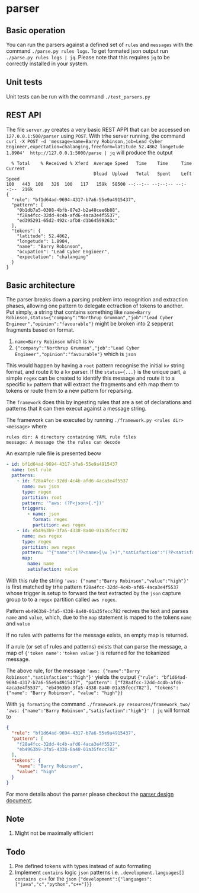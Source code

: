 # parser

## Basic operation 

You can run the parsers against a defined set of `rules` and `messages` with the
command `./parse.py rules logs`. To get formated json output run `./parse.py
rules logs | jq`. Please note that this requires `jq` to be correctly installed
in your system.

## Unit tests 

Unit tests can be run with the command `./test_parsers.py`


## REST API

The file `server.py` creates a very basic REST APPI that can be accessed on `127.0.0.1:500/parser` using `POST`. With trhe server running, the command `curl -X POST -d 'message=name=Barry Robinson,job=Lead Cyber Engineer,expectation=chalanging,freeform=latitude 52.4862 longetude 1.8904'  http://127.0.0.1:5000/parse | jq` will produce the output 

```shell
  % Total    % Received % Xferd  Average Speed   Time    Time     Time  Current
                                 Dload  Upload   Total   Spent    Left  Speed
100   443  100   326  100   117   159k  58500 --:--:-- --:--:-- --:--:--  216k
{
  "rule": "bf1d64ad-9694-4317-b7a6-55e9a4915437",
  "pattern": [
    "0b1db7a5-0308-4bfb-87e3-b2a48cee6b88",
    "f28a4fcc-32dd-4c4b-afd6-4aca3e4f5537",
    "ed395291-65d2-492c-afb8-d1b64599263c"
  ],
  "tokens": {
    "latitude": 52.4862,
    "longetude": 1.8904,
    "name": "Barry Robinson",
    "ocupation": "Lead Cyber Engineer",
    "expectation": "chalanging"
  }
}
```
## Basic architecture 

The parser breaks down a parsing problem into recognition and extraction phases,
allowing one pattern to delegate ectraction of tokens to another. Put simply, a
string that contains something like `name=Barry
Robinson,status={"company":"Northrup Grumman","job":"Lead Cyber
Engineer","opinion":"favourable"}` might be broken into 2 sepperat fragments
based on format. 

1. `name=Barry Robinson` which is `kv`
2. `{"company":"Northrup Grumman","job":"Lead Cyber
   Engineer","opinion":"favourable"}` which is `json`

This would happen by having a `root` pattern recognise the initial `kv` string
format, and route it to a `kv` parser. If the `status={...}` is the unique part,
a simple `regex` can be created to identify this message and route it to a
specific `kv` pattern that will extract the fragments and eith map them to
tokens or route them to a new pattern for reparsing. 

The `framework` does this by ingesting rules that are a set of declarations and
patterns that it can then execut against a message string. 

The framework can be executed by running `./framework.py <rules dir> <message>`
where

    rules dir: A directory containing YAML rule files
    message: A message the the rules can decode

An example rule file is presented beow 

```yaml
- id: bf1d64ad-9694-4317-b7a6-55e9a4915437
  name: test rule
  patterns: 
    - id: f28a4fcc-32dd-4c4b-afd6-4aca3e4f5537
      name: aws json
      type: regex 
      partition: root
      pattern: '^aws: (?P<json>{.*})'
      triggers:
        - name: json
          format: regex
          partition: aws regex
    - id: eb4963b9-3fa5-4338-8a40-01a35fecc782
      name: aws regex
      type: regex
      partition: aws regex
      pattern: '^{"name":"(?P<name>[\w ]+)","satisfaction":"(?P<satisfaction>[\w ]+)"}'
      map:
        name: name
        satisfaction: value
```

With this rule the string `'aws: {"name":"Barry Robinson","value":"high"}'` is
first matched by trhe pattern `f28a4fcc-32dd-4c4b-afd6-4aca3e4f5537` whose
trigger is setup to forward the text extracted by the `json` capture group to to
a `regex` partition called `aws regex`. 

Pattern `eb4963b9-3fa5-4338-8a40-01a35fecc782` recives the text and parses
`name` and `value`, which, due to the `map` statement is maped to the tokens
`name` and `value`

If no rules with patterns for the message exists, an empty map is returned. 

If a rule (or set of rules and patterns) exists that can parse the message, a
map of `{'token name':'token value'}` is returned for the tokanized message. 

The above rule, for the message `'aws: {"name":"Barry
Robinson","satisfaction":"high"}'` yields the output `{"rule":
"bf1d64ad-9694-4317-b7a6-55e9a4915437", "pattern":
["f28a4fcc-32dd-4c4b-afd6-4aca3e4f5537",
"eb4963b9-3fa5-4338-8a40-01a35fecc782"], "tokens": {"name": "Barry Robinson",
"value": "high"}}`

With `jq formating` the command `./framework.py resources/framework_two/ 'aws:
{"name":"Barry Robinson","satisfaction":"high"}' | jq` will format to

```json
{
  "rule": "bf1d64ad-9694-4317-b7a6-55e9a4915437",
  "pattern": [
    "f28a4fcc-32dd-4c4b-afd6-4aca3e4f5537",
    "eb4963b9-3fa5-4338-8a40-01a35fecc782"
  ],
  "tokens": {
    "name": "Barry Robinson",
    "value": "high"
  }
}
```

For more details about the parser please checkout the [parser design document](docs/design.md).

## Note 

1. Might not be maximally efficient

## Todo 

1. Pre defined tokens with types instead of auto formating
2. Implement `contains` logic `json` patterns i.e. `.development.languages[]
   contains c++` for the `json`
   `{"development":{"languages":["java","c","python","c++"]}}`